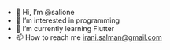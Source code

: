 - 👋 Hi, I’m @salione
- 👀 I’m interested in programming
- 🌱 I’m currently learning Flutter
- 📫 How to reach me irani.salman@gmail.com

<!---
salione/salione is a ✨ special ✨ repository because its `README.md` (this file) appears on your GitHub profile.
You can click the Preview link to take a look at your changes.
--->
